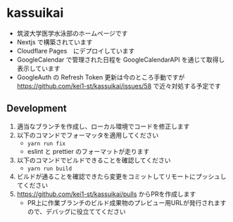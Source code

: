 # kassuikai

- 筑波大学医学水泳部のホームページです
- Nextjs で構築されています
- Cloudflare Pages　にデプロイしています
- GoogleCalendar で管理された日程を GoogleCalendarAPI を通じて取得し表示しています
- GoogleAuth の Refresh Token 更新は今のところ手動ですが https://github.com/kei1-st/kassuikai/issues/58 で近々対処する予定です

## Development
1. 適当なブランチを作成し、ローカル環境でコードを修正します
2. 以下のコマンドでフォーマッタを適用してください
    - `yarn run fix`
    - eslint と prettier のフォーマットが走ります
3. 以下のコマンドでビルドできることを確認してください
    - `yarn run build`
4. ビルドが通ることを確認できたら変更をコミットしてリモートにプッシュしてください
5. https://github.com/kei1-st/kassuikai/pulls からPRを作成します
    - PR上に作業ブランチのビルド成果物のプレビュー用URLが発行されますので、デバッグに役立ててください
